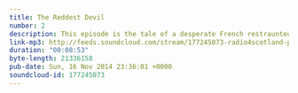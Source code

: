 ```yaml
---
title: The Reddest Devil
number: 2
description: This episode is the tale of a desperate French restraunteur facing a terrifying critic. Will he make a deal with...THE REDDEST DEVIL?!
link-mp3: http://feeds.soundcloud.com/stream/177245073-radio4scotland-podghast-spooktacular-the-reddest-devil.mp3
duration: "00:08:53"
byte-length: 21336158
pub-date: Sun, 16 Nov 2014 23:36:01 +0000
soundcloud-id: 177245073
---
```

